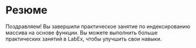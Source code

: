 # Резюме

Поздравляем! Вы завершили практическое занятие по индексированию массива на основе функции. Вы можете выполнить больше практических занятий в LabEx, чтобы улучшить свои навыки.
